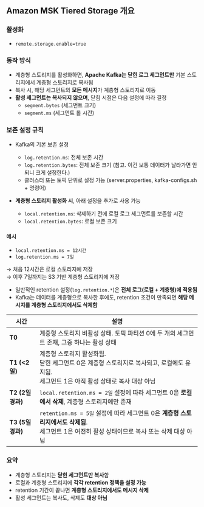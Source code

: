 ## Amazon MSK Tiered Storage 개요

### 활성화
- `remote.storage.enable=true`

### 동작 방식

- 계층형 스토리지를 활성화하면, **Apache Kafka는 닫힌 로그 세그먼트만** 기본 스토리지에서 계층형 스토리지로 복사됨
- 복사 시, 해당 세그먼트의 **모든 메시지**가 계층형 스토리지로 이동
- **활성 세그먼트는 복사되지 않으며**, 닫힘 시점은 다음 설정에 따라 결정
  - `segment.bytes` (세그먼트 크기)
  - `segment.ms` (세그먼트 롤 시간)
  
### 보존 설정 규칙

- Kafka의 기본 보존 설정
  - `log.retention.ms`: 전체 보존 시간
  - `log.retention.bytes`: 전체 보존 크기 (참고. 이건 보통 데이터가 날라가면 안되니 크게 설정한다.)
  - 클러스터 또는 토픽 단위로 설정 가능 (server.properties, kafka-configs.sh + 명령어)

- **계층형 스토리지 활성화 시**, 아래 설정을 추가로 사용 가능
  - `local.retention.ms`: 삭제하기 전에 로컬 로그 세그먼트를 보존할 시간
  - `local.retention.bytes`: 로컬 보존 크기

#### 예시

- `local.retention.ms = 12시간`
- `log.retention.ms = 7일`

→ 처음 12시간은 로컬 스토리지에 저장  
→ 이후 7일까지는 S3 기반 계층형 스토리지에 저장

- 일반적인 retention 설정(`log.retention.*`)은 **전체 로그(로컬 + 계층형)에 적용됨**
- Kafka는 데이터를 계층형으로 복사한 후에도, retention 조건이 만족되면 **해당 메시지를 계층형 스토리지에서도 삭제함**


| 시간 | 설명 |
|------|------|
| **T0** | 계층형 스토리지 비활성 상태. 토픽 파티션 0에 두 개의 세그먼트 존재, 그중 하나는 활성 상태 |
| **T1 (<2일)** | 계층형 스토리지 활성화됨. <br>닫힌 세그먼트 0은 계층형 스토리지로 복사되고, 로컬에도 유지됨. <br>세그먼트 1은 아직 활성 상태로 복사 대상 아님 |
| **T2 (2일 경과)** | `local.retention.ms = 2일` 설정에 따라 세그먼트 0은 **로컬에서 삭제**, 계층형 스토리지에만 존재 |
| **T3 (5일 경과)** | `retention.ms = 5일` 설정에 따라 세그먼트 0은 **계층형 스토리지에서도 삭제됨**. <br>세그먼트 1은 여전히 활성 상태이므로 복사 또는 삭제 대상 아님 |


### 요약

- 계층형 스토리지는 **닫힌 세그먼트만 복사**함
- 로컬과 계층형 스토리지에 **각각 retention 정책을 설정 가능**
- retention 기간이 끝나면 **계층형 스토리지에서도 메시지 삭제**
- 활성 세그먼트는 복사도, 삭제도 **대상 아님**
